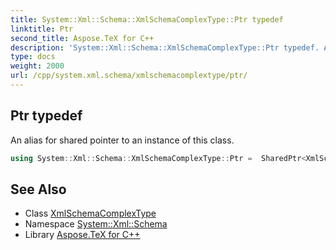 ```yaml
---
title: System::Xml::Schema::XmlSchemaComplexType::Ptr typedef
linktitle: Ptr
second_title: Aspose.TeX for C++
description: 'System::Xml::Schema::XmlSchemaComplexType::Ptr typedef. An alias for shared pointer to an instance of this class in C++.'
type: docs
weight: 2000
url: /cpp/system.xml.schema/xmlschemacomplextype/ptr/
---
```

## Ptr typedef


An alias for shared pointer to an instance of this class.

```cpp
using System::Xml::Schema::XmlSchemaComplexType::Ptr =  SharedPtr<XmlSchemaComplexType>
```

## See Also

* Class [XmlSchemaComplexType](../)
* Namespace [System::Xml::Schema](../../)
* Library [Aspose.TeX for C++](../../../)
